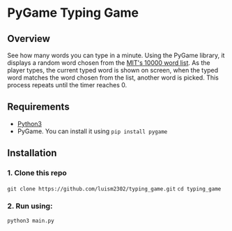 # PyGame Typing Game
## Overview
See how many words you can type in a minute. Using the PyGame library, it displays a random word chosen from the [MIT's 10000 word list](https://www.mit.edu/~ecprice/wordlist.10000). As the player types, the current typed word is shown on screen, when the typed word matches the word chosen from the list, another word is picked. This process repeats until the timer reaches 0.
## Requirements
* [Python3](https://www.python.org/downloads/)
* PyGame. You can install it using `pip install pygame`
## Installation
### 1. Clone this repo
`git clone https://github.com/luism2302/typing_game.git`
`cd typing_game`
### 2. Run using:
`python3 main.py`



